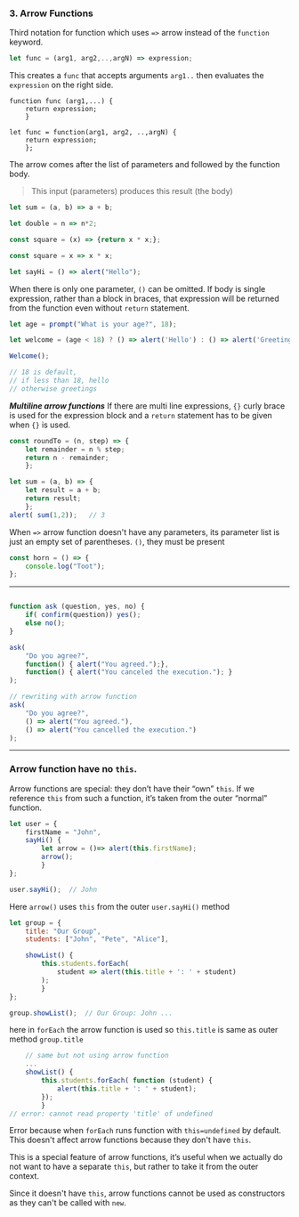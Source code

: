 ### 3. Arrow Functions

Third notation for function which uses `=>` arrow instead of the `function` keyword.
```js
let func = (arg1, arg2,..,argN) => expression;
```
This creates a `func` that accepts arguments `arg1..` then evaluates the `expression` on the right side.
```
function func (arg1,...) {
	return expression;
	}

let func = function(arg1, arg2, ..,argN) {
	return expression;
	};
```

The arrow comes after the list of parameters and followed by the function body.
> This input (parameters)  produces this result (the body)
```js
let sum = (a, b) => a + b;

let double = n => n*2;

const square = (x) => {return x * x;};

const square = x => x * x;

let sayHi = () => alert("Hello");
```
When there is only one parameter, `()` can be omitted.
If body is single expression, rather than a block in braces, that expression will be returned from the function even without `return` statement.

```js
let age = prompt("What is your age?", 18);

let welcome = (age < 18) ? () => alert('Hello') : () => alert('Greetings');

Welcome();

// 18 is default, 
// if less than 18, hello
// otherwise greetings
```

***Multiline arrow functions***
If there are multi line expressions, `{}` curly brace is used for the expression block and a `return` statement has to be given when `{}` is used.
```js
const roundTo = (n, step) => {
	let remainder = n % step;
	return n - remainder;
	};

let sum = (a, b) => {
	let result = a + b;
	return result;
	};
alert( sum(1,2));   // 3
```


When `=>` arrow function doesn't have any parameters, its parameter list is just an empty set of parentheses. `()`,  they must be present
```js
const horn = () => {
	console.log("Toot");
};
```
____

```js

function ask (question, yes, no) {
	if( confirm(question)) yes();
	else no();
}

ask(
	"Do you agree?",
	function() { alert("You agreed.");},
	function() { alert("You canceled the execution."); }
);

// rewriting with arrow function
ask(
	"Do you agree?",
	() => alert("You agreed."),
	() => alert("You cancelled the execution.")
);
```


____

### Arrow function have no `this`.

Arrow functions are special: they don’t have their “own” `this`. If we reference `this` from such a function, it’s taken from the outer “normal” function.

```js
let user = {
	firstName = "John",
	sayHi() {
		let arrow = ()=> alert(this.firstName);
		arrow();
		}
};

user.sayHi();  // John
```
Here `arrow()` uses `this` from the outer `user.sayHi()` method


```js
let group = {
	title: "Our Group",
	students: ["John", "Pete", "Alice"],

	showList() {
		this.students.forEach(
			student => alert(this.title + ': ' + student)
		);
		}
};

group.showList();  // Our Group: John ...
```
here in `forEach` the arrow function is used so `this.title` is same as outer method `group.title`


```js
	// same but not using arrow function
	...
	showList() {
		this.students.forEach( function (student) {
			alert(this.title + ': ' + student);
		});
		}
// error: cannot read property 'title' of undefined
```
Error because when `forEach` runs function with `this=undefined` by default. This doesn't affect arrow functions because they don't have `this`.

This is a special feature of arrow functions, it’s useful when we actually do not want to have a separate `this`, but rather to take it from the outer context.

Since it doesn't have `this`, arrow functions cannot be used as constructors as they can't be called with `new`.




